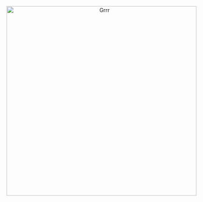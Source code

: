 

<p align="center">
<img width="500" src="https://i.pinimg.com/736x/3d/d9/dc/3dd9dc1be34c39fb31716f60866d2a8e.jpg" alt="Grrr">
</p>




